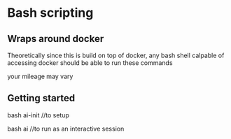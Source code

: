 # Bash scripting

## Wraps around docker
Theoretically since this is build on top of docker, any bash shell calpable of accessing docker should be able to run these commands

your mileage may vary

## Getting started
bash ai-init //to setup

bash ai //to run as an interactive session

